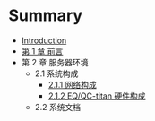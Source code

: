 # Summary

* [Introduction](README.md)
* [第 1 章 前言](chapter1/README.md)
* 第 2 章 服务器环境
    * 2.1 系统构成
        * [2.1.1 网络构成](chapter2/2.1.1.md)
        * [2.1.2 EQ/QC-titan 硬件构成](chapter2/2.1.2.md)
    * 2.2 系统文档

